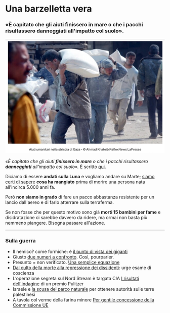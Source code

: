 # Una barzelletta vera

### «È capitato che gli aiuti finissero in mare o che i pacchi risultassero danneggiati all'impatto col suolo».

![aiuti umanitari nella striscia di Gaza](/img/barzelletta-vera.jpeg) 

*«È capitato che gli aiuti **finissero in mare** o che i pacchi risultassero **danneggiati** all'impatto col suolo».* È scritto [qui](https://www.today.it/mondo/guerra-israele-hamas-aiuti-umanitari-fallimento.html).

Diciamo di essere **andati sulla Luna** e vogliamo andare su Marte; [siamo certi di sapere](https://www.ildolomiti.it/cronaca/2018/cosa-ha-mangiato-otzi-prima-di-morire-ecco-la-nuova-scoperta-dei-ricercatori-sulla) **cosa ha mangiato** prima di morire una persona nata all'incirca 5.000 anni fa.

Però **non siamo in grado** di fare un pacco abbastanza resistente per un lancio dall'aereo e di farlo atterrare sulla terraferma.

Se non fosse che per questo motivo sono già **morti 15 bambini per fame** e disidratazione ci sarebbe davvero da ridere, ma ormai non basta più nemmeno piangere. Bisogna passare all'azione.

---

### Sulla guerra
- Il nemico? come formiche: è [il punto di vista dei giganti](/articles/2024-03-07-come-formiche.html)
- Giusto [due numeri a confronto](/articles/2024-02-05-questione-di-priorita.html). Così, pourparler.
- Presunto = non verificato. [Una semplice equazione](/articles/2024-01-28-presunzione-di-innocenza.html)
- [Dal culto della morte alla repressione dei dissidenti](/articles/2023-03-27-il-bue-dice-cornuto-asino.html): urge esame di coscienza
- L’operazione segreta sul Nord Stream è targata CIA [I risultati dell'indagine](/articles/2023-02-16-nord-stream.html) di un premio Pulitzer
- Israele e [la scusa del parco naturale](/articles/2022-02-23-israele-parco-naturale-palestina.html) per ottenere autorità sulle terre palestinesi
- A tavola col verme della farina minore [Per gentile concessione della Commissione UE](/articles/2024-03-05-verme-farina.html)